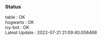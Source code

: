 ### Status


table : OK  
hogwarts : OK  
icy-bot : OK  
Latest Update : 2022-07-21 21:09:40.006468
